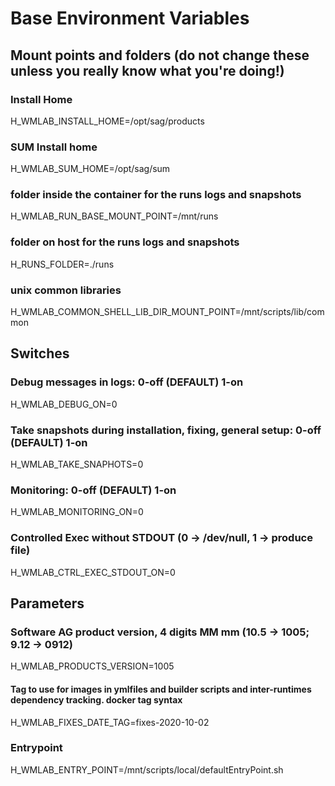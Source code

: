 # Base Environment Variables

## Mount points and folders (do not change these unless you really know what you're doing!)

### Install Home

H_WMLAB_INSTALL_HOME=/opt/sag/products

### SUM Install home

H_WMLAB_SUM_HOME=/opt/sag/sum

### folder inside the container for the runs logs and snapshots

H_WMLAB_RUN_BASE_MOUNT_POINT=/mnt/runs

### folder on host for the runs logs and snapshots

H_RUNS_FOLDER=./runs

### unix common libraries

H_WMLAB_COMMON_SHELL_LIB_DIR_MOUNT_POINT=/mnt/scripts/lib/common

## Switches

### Debug messages in logs: 0-off (DEFAULT) 1-on

H_WMLAB_DEBUG_ON=0

### Take snapshots during installation, fixing, general setup: 0-off (DEFAULT) 1-on

H_WMLAB_TAKE_SNAPHOTS=0

### Monitoring: 0-off (DEFAULT) 1-on

H_WMLAB_MONITORING_ON=0

### Controlled Exec without STDOUT (0 -> /dev/null, 1 -> produce file)

H_WMLAB_CTRL_EXEC_STDOUT_ON=0

## Parameters

### Software AG product version, 4 digits MM mm (10.5 -> 1005; 9.12 -> 0912)

H_WMLAB_PRODUCTS_VERSION=1005

#### Tag to use for images in ymlfiles and builder scripts and inter-runtimes dependency tracking. docker tag syntax

H_WMLAB_FIXES_DATE_TAG=fixes-2020-10-02

### Entrypoint

H_WMLAB_ENTRY_POINT=/mnt/scripts/local/defaultEntryPoint.sh
